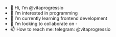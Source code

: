- 👋 Hi, I’m @vitaprogressio
- 👀 I’m interested in programming
- 🌱 I’m currently learning frontend development
- 💞️ I’m looking to collaborate on -
- 📫 How to reach me:
telegram: @vitaprogressio

<!---
vitaprogressio/vitaprogressio is a ✨ special ✨ repository because its `README.md` (this file) appears on your GitHub profile.
You can click the Preview link to take a look at your changes.
--->
